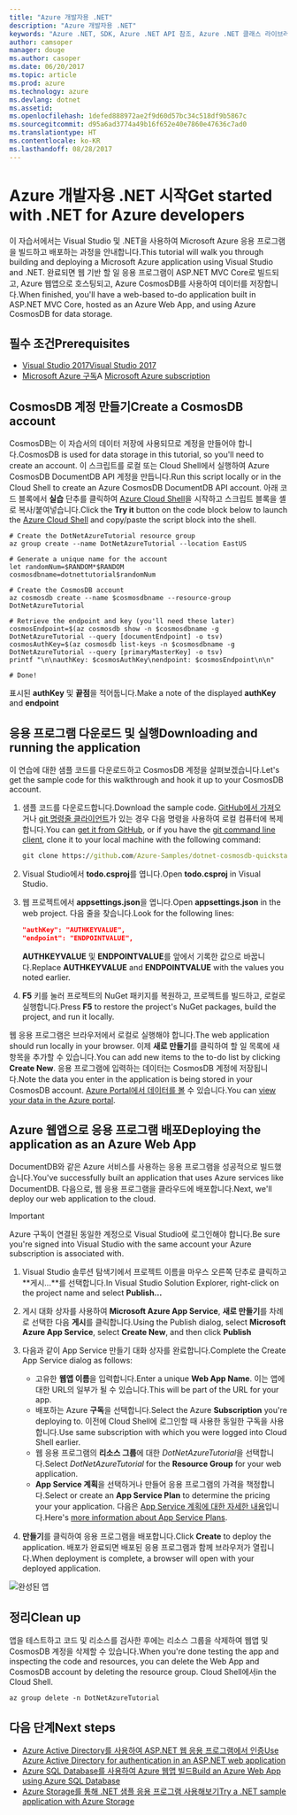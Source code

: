 ```yaml
---
title: "Azure 개발자용 .NET"
description: "Azure 개발자용 .NET"
keywords: "Azure .NET, SDK, Azure .NET API 참조, Azure .NET 클래스 라이브러리"
author: camsoper
manager: douge
ms.author: casoper
ms.date: 06/20/2017
ms.topic: article
ms.prod: azure
ms.technology: azure
ms.devlang: dotnet
ms.assetid: 
ms.openlocfilehash: 1defed888972ae2f9d60d57bc34c518df9b5867c
ms.sourcegitcommit: d95a6ad3774a49b16f652e40e7860e47636c7ad0
ms.translationtype: HT
ms.contentlocale: ko-KR
ms.lasthandoff: 08/28/2017
---
```

# <a name="get-started-with-net-for-azure-developers"></a><span data-ttu-id="3797c-104">Azure 개발자용 .NET 시작</span><span class="sxs-lookup"><span data-stu-id="3797c-104">Get started with .NET for Azure developers</span></span>

<span data-ttu-id="3797c-105">이 자습서에서는 Visual Studio 및 .NET을 사용하여 Microsoft Azure 응용 프로그램을 빌드하고 배포하는 과정을 안내합니다.</span><span class="sxs-lookup"><span data-stu-id="3797c-105">This tutorial will walk you through building and deploying a Microsoft Azure application using Visual Studio and .NET.</span></span>  <span data-ttu-id="3797c-106">완료되면 웹 기반 할 일 응용 프로그램이 ASP.NET MVC Core로 빌드되고, Azure 웹앱으로 호스팅되고, Azure CosmosDB를 사용하여 데이터를 저장합니다.</span><span class="sxs-lookup"><span data-stu-id="3797c-106">When finished, you'll have a web-based to-do application built in ASP.NET MVC Core, hosted as an Azure Web App, and using Azure CosmosDB for data storage.</span></span>

## <a name="prerequisites"></a><span data-ttu-id="3797c-107">필수 조건</span><span class="sxs-lookup"><span data-stu-id="3797c-107">Prerequisites</span></span>

* [<span data-ttu-id="3797c-108">Visual Studio 2017</span><span class="sxs-lookup"><span data-stu-id="3797c-108">Visual Studio 2017</span></span>](https://www.visualstudio.com/downloads/)
* <span data-ttu-id="3797c-109">[Microsoft Azure 구독](https://azure.microsoft.com/free/)</span><span class="sxs-lookup"><span data-stu-id="3797c-109">A [Microsoft Azure subscription](https://azure.microsoft.com/free/)</span></span>

## <a name="create-a-cosmosdb-account"></a><span data-ttu-id="3797c-110">CosmosDB 계정 만들기</span><span class="sxs-lookup"><span data-stu-id="3797c-110">Create a CosmosDB account</span></span>

<span data-ttu-id="3797c-111">CosmosDB는 이 자습서의 데이터 저장에 사용되므로 계정을 만들어야 합니다.</span><span class="sxs-lookup"><span data-stu-id="3797c-111">CosmosDB is used for data storage in this tutorial, so you'll need to create an account.</span></span>  <span data-ttu-id="3797c-112">이 스크립트를 로컬 또는 Cloud Shell에서 실행하여 Azure CosmosDB DocumentDB API 계정을 만듭니다.</span><span class="sxs-lookup"><span data-stu-id="3797c-112">Run this script locally or in the Cloud Shell to create an Azure CosmosDB DocumentDB API account.</span></span>  <span data-ttu-id="3797c-113">아래 코드 블록에서 **실습** 단추를 클릭하여 [Azure Cloud Shell](/azure/cloud-shell/)을 시작하고 스크립트 블록을 셸로 복사/붙여넣습니다.</span><span class="sxs-lookup"><span data-stu-id="3797c-113">Click the **Try it** button on the code block below to launch the [Azure Cloud Shell](/azure/cloud-shell/) and copy/paste the script block into the shell.</span></span>

```azurecli-interactive
# Create the DotNetAzureTutorial resource group
az group create --name DotNetAzureTutorial --location EastUS

# Generate a unique name for the account
let randomNum=$RANDOM*$RANDOM
cosmosdbname=dotnettutorial$randomNum

# Create the CosmosDB account
az cosmosdb create --name $cosmosdbname --resource-group DotNetAzureTutorial

# Retrieve the endpoint and key (you'll need these later)
cosmosEndpoint=$(az cosmosdb show -n $cosmosdbname -g DotNetAzureTutorial --query [documentEndpoint] -o tsv)
cosmosAuthKey=$(az cosmosdb list-keys -n $cosmosdbname -g DotNetAzureTutorial --query [primaryMasterKey] -o tsv)
printf "\n\nauthKey: $cosmosAuthKey\nendpoint: $cosmosEndpoint\n\n"

# Done!

```

<span data-ttu-id="3797c-114">표시된 **authKey** 및 **끝점**을 적어둡니다.</span><span class="sxs-lookup"><span data-stu-id="3797c-114">Make a note of the displayed **authKey** and **endpoint**</span></span> 

## <a name="downloading-and-running-the-application"></a><span data-ttu-id="3797c-115">응용 프로그램 다운로드 및 실행</span><span class="sxs-lookup"><span data-stu-id="3797c-115">Downloading and running the application</span></span>

<span data-ttu-id="3797c-116">이 연습에 대한 샘플 코드를 다운로드하고 CosmosDB 계정을 살펴보겠습니다.</span><span class="sxs-lookup"><span data-stu-id="3797c-116">Let's get the sample code for this walkthrough and hook it up to your CosmosDB account.</span></span>

1. <span data-ttu-id="3797c-117">샘플 코드를 다운로드합니다.</span><span class="sxs-lookup"><span data-stu-id="3797c-117">Download the sample code.</span></span>  <span data-ttu-id="3797c-118">[GitHub에서 가져](https://github.com/Azure-Samples/dotnet-cosmosdb-quickstart/)오거나 [git 명령줄 클라이언트](https://git-scm.com/)가 있는 경우 다음 명령을 사용하여 로컬 컴퓨터에 복제합니다.</span><span class="sxs-lookup"><span data-stu-id="3797c-118">You can [get it from GitHub](https://github.com/Azure-Samples/dotnet-cosmosdb-quickstart/), or if you have the [git command line client](https://git-scm.com/), clone it to your local machine with the following command:</span></span>

    ```cmd
    git clone https://github.com/Azure-Samples/dotnet-cosmosdb-quickstart
    ```

2. <span data-ttu-id="3797c-119">Visual Studio에서 **todo.csproj**를 엽니다.</span><span class="sxs-lookup"><span data-stu-id="3797c-119">Open **todo.csproj** in Visual Studio.</span></span>

3. <span data-ttu-id="3797c-120">웹 프로젝트에서 **appsettings.json**을 엽니다.</span><span class="sxs-lookup"><span data-stu-id="3797c-120">Open **appsettings.json** in the web project.</span></span>  <span data-ttu-id="3797c-121">다음 줄을 찾습니다.</span><span class="sxs-lookup"><span data-stu-id="3797c-121">Look for the following lines:</span></span>

    ```json
    "authKey": "AUTHKEYVALUE",
    "endpoint": "ENDPOINTVALUE",
    ```
    <span data-ttu-id="3797c-122">**AUTHKEYVALUE** 및 **ENDPOINTVALUE**를 앞에서 기록한 값으로 바꿉니다.</span><span class="sxs-lookup"><span data-stu-id="3797c-122">Replace **AUTHKEYVALUE** and **ENDPOINTVALUE** with the values you noted earlier.</span></span>

4. <span data-ttu-id="3797c-123">**F5** 키를 눌러 프로젝트의 NuGet 패키지를 복원하고, 프로젝트를 빌드하고, 로컬로 실행합니다.</span><span class="sxs-lookup"><span data-stu-id="3797c-123">Press **F5** to restore the project's NuGet packages, build the project, and run it locally.</span></span>

<span data-ttu-id="3797c-124">웹 응용 프로그램은 브라우저에서 로컬로 실행해야 합니다.</span><span class="sxs-lookup"><span data-stu-id="3797c-124">The web application should run locally in your browser.</span></span>  <span data-ttu-id="3797c-125">이제 **새로 만들기**를 클릭하여 할 일 목록에 새 항목을 추가할 수 있습니다.</span><span class="sxs-lookup"><span data-stu-id="3797c-125">You can add new items to the to-do list by clicking **Create New**.</span></span>  <span data-ttu-id="3797c-126">응용 프로그램에 입력하는 데이터는 CosmosDB 계정에 저장됩니다.</span><span class="sxs-lookup"><span data-stu-id="3797c-126">Note the data you enter in the application is being stored in your CosmosDB account.</span></span>  <span data-ttu-id="3797c-127">[Azure Portal에서 데이터를 볼](https://docs.microsoft.com/en-us/azure/documentdb/documentdb-view-json-document-explorer) 수 있습니다.</span><span class="sxs-lookup"><span data-stu-id="3797c-127">You can [view your data in the Azure portal](https://docs.microsoft.com/en-us/azure/documentdb/documentdb-view-json-document-explorer).</span></span>

## <a name="deploying-the-application-as-an-azure-web-app"></a><span data-ttu-id="3797c-128">Azure 웹앱으로 응용 프로그램 배포</span><span class="sxs-lookup"><span data-stu-id="3797c-128">Deploying the application as an Azure Web App</span></span>

<span data-ttu-id="3797c-129">DocumentDB와 같은 Azure 서비스를 사용하는 응용 프로그램을 성공적으로 빌드했습니다.</span><span class="sxs-lookup"><span data-stu-id="3797c-129">You've successfully built an application that uses Azure services like DocumentDB.</span></span>  <span data-ttu-id="3797c-130">다음으로, 웹 응용 프로그램을 클라우드에 배포합니다.</span><span class="sxs-lookup"><span data-stu-id="3797c-130">Next, we'll deploy our web application to the cloud.</span></span>

> [!IMPORTANT]
> <span data-ttu-id="3797c-131">Azure 구독이 연결된 동일한 계정으로 Visual Studio에 로그인해야 합니다.</span><span class="sxs-lookup"><span data-stu-id="3797c-131">Be sure you're signed into Visual Studio with the same account your Azure subscription is associated with.</span></span>

1. <span data-ttu-id="3797c-132">Visual Studio 솔루션 탐색기에서 프로젝트 이름을 마우스 오른쪽 단추로 클릭하고 **게시...**를 선택합니다.</span><span class="sxs-lookup"><span data-stu-id="3797c-132">In Visual Studio Solution Explorer, right-click on the project name and select **Publish...**</span></span>

2. <span data-ttu-id="3797c-133">게시 대화 상자를 사용하여 **Microsoft Azure App Service**, **새로 만들기**를 차례로 선택한 다음 **게시**를 클릭합니다.</span><span class="sxs-lookup"><span data-stu-id="3797c-133">Using the Publish dialog, select **Microsoft Azure App Service**, select **Create New**, and then click **Publish**</span></span>

3. <span data-ttu-id="3797c-134">다음과 같이 App Service 만들기 대화 상자를 완료합니다.</span><span class="sxs-lookup"><span data-stu-id="3797c-134">Complete the Create App Service dialog as follows:</span></span>

    * <span data-ttu-id="3797c-135">고유한 **웹앱 이름**을 입력합니다.</span><span class="sxs-lookup"><span data-stu-id="3797c-135">Enter a unique **Web App Name**.</span></span>  <span data-ttu-id="3797c-136">이는 앱에 대한 URL의 일부가 될 수 있습니다.</span><span class="sxs-lookup"><span data-stu-id="3797c-136">This will be part of the URL for your app.</span></span>
    * <span data-ttu-id="3797c-137">배포하는 Azure **구독**을 선택합니다.</span><span class="sxs-lookup"><span data-stu-id="3797c-137">Select the Azure **Subscription** you're deploying to.</span></span>  <span data-ttu-id="3797c-138">이전에 Cloud Shell에 로그인할 때 사용한 동일한 구독을 사용합니다.</span><span class="sxs-lookup"><span data-stu-id="3797c-138">Use same subscription with which you were logged into Cloud Shell earlier.</span></span>
    * <span data-ttu-id="3797c-139">웹 응용 프로그램의 **리소스 그룹**에 대한 *DotNetAzureTutorial*을 선택합니다.</span><span class="sxs-lookup"><span data-stu-id="3797c-139">Select *DotNetAzureTutorial* for the **Resource Group** for your web application.</span></span>
    * <span data-ttu-id="3797c-140">**App Service 계획**을 선택하거나 만들어 응용 프로그램의 가격을 책정합니다.</span><span class="sxs-lookup"><span data-stu-id="3797c-140">Select or create an **App Service Plan** to determine the pricing your your application.</span></span>  <span data-ttu-id="3797c-141">다음은 [App Service 계획에 대한 자세한 내용](/azure/app-service/azure-web-sites-web-hosting-plans-in-depth-overview)입니다.</span><span class="sxs-lookup"><span data-stu-id="3797c-141">Here's [more information about App Service Plans](/azure/app-service/azure-web-sites-web-hosting-plans-in-depth-overview).</span></span>

4. <span data-ttu-id="3797c-142">**만들기**를 클릭하여 응용 프로그램을 배포합니다.</span><span class="sxs-lookup"><span data-stu-id="3797c-142">Click **Create** to deploy the application.</span></span>  <span data-ttu-id="3797c-143">배포가 완료되면 배포된 응용 프로그램과 함께 브라우저가 열립니다.</span><span class="sxs-lookup"><span data-stu-id="3797c-143">When deployment is complete, a browser will open with your deployed application.</span></span>

![완성된 앱](./media/dotnet-quickstart/todo.png)

## <a name="clean-up"></a><span data-ttu-id="3797c-145">정리</span><span class="sxs-lookup"><span data-stu-id="3797c-145">Clean up</span></span>

<span data-ttu-id="3797c-146">앱을 테스트하고 코드 및 리소스를 검사한 후에는 리소스 그룹을 삭제하여 웹앱 및 CosmosDB 계정을 삭제할 수 있습니다.</span><span class="sxs-lookup"><span data-stu-id="3797c-146">When you're done testing the app and inspecting the code and resources, you can delete the Web App and CosmosDB account by deleting the resource group.</span></span> <span data-ttu-id="3797c-147">Cloud Shell에서</span><span class="sxs-lookup"><span data-stu-id="3797c-147">in the Cloud Shell.</span></span>

```azurecli-interactive
az group delete -n DotNetAzureTutorial
```

## <a name="next-steps"></a><span data-ttu-id="3797c-148">다음 단계</span><span class="sxs-lookup"><span data-stu-id="3797c-148">Next steps</span></span>

* [<span data-ttu-id="3797c-149">Azure Active Directory를 사용하여 ASP.NET 웹 응용 프로그램에서 인증</span><span class="sxs-lookup"><span data-stu-id="3797c-149">Use Azure Active Directory for authentication in an ASP.NET web application</span></span>](/azure/active-directory/develop/active-directory-devquickstarts-webapp-dotnet)
* [<span data-ttu-id="3797c-150">Azure SQL Database를 사용하여 Azure 웹앱 빌드</span><span class="sxs-lookup"><span data-stu-id="3797c-150">Build an Azure Web App using Azure SQL Database</span></span>](/azure/app-service-web/web-sites-dotnet-get-started)
* [<span data-ttu-id="3797c-151">Azure Storage를 통해 .NET 샘플 응용 프로그램 사용해보기</span><span class="sxs-lookup"><span data-stu-id="3797c-151">Try a .NET sample application with Azure Storage</span></span>](/azure/storage/storage-samples-dotnet)


